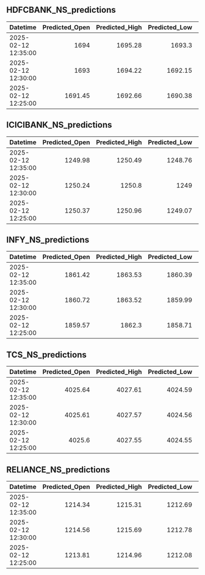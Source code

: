 ## HDFCBANK_NS_predictions
| Datetime            |   Predicted_Open |   Predicted_High |   Predicted_Low |   Predicted_Close |   Predicted_Volume |
|:--------------------|-----------------:|-----------------:|----------------:|------------------:|-------------------:|
| 2025-02-12 12:35:00 |          1694    |          1695.28 |         1693.3  |           1694.15 |            86631.4 |
| 2025-02-12 12:30:00 |          1693    |          1694.22 |         1692.15 |           1693.08 |            88222.2 |
| 2025-02-12 12:25:00 |          1691.45 |          1692.66 |         1690.38 |           1691.49 |            89871   |

## ICICIBANK_NS_predictions
| Datetime            |   Predicted_Open |   Predicted_High |   Predicted_Low |   Predicted_Close |   Predicted_Volume |
|:--------------------|-----------------:|-----------------:|----------------:|------------------:|-------------------:|
| 2025-02-12 12:35:00 |          1249.98 |          1250.49 |         1248.76 |           1249.93 |            75488.2 |
| 2025-02-12 12:30:00 |          1250.24 |          1250.8  |         1249    |           1250.23 |            79944.9 |
| 2025-02-12 12:25:00 |          1250.37 |          1250.96 |         1249.07 |           1250.33 |            88619.8 |

## INFY_NS_predictions
| Datetime            |   Predicted_Open |   Predicted_High |   Predicted_Low |   Predicted_Close |   Predicted_Volume |
|:--------------------|-----------------:|-----------------:|----------------:|------------------:|-------------------:|
| 2025-02-12 12:35:00 |          1861.42 |          1863.53 |         1860.39 |           1861.89 |            41055.6 |
| 2025-02-12 12:30:00 |          1860.72 |          1863.52 |         1859.99 |           1861.39 |            39930.3 |
| 2025-02-12 12:25:00 |          1859.57 |          1862.3  |         1858.71 |           1860.03 |            42067.5 |

## TCS_NS_predictions
| Datetime            |   Predicted_Open |   Predicted_High |   Predicted_Low |   Predicted_Close |   Predicted_Volume |
|:--------------------|-----------------:|-----------------:|----------------:|------------------:|-------------------:|
| 2025-02-12 12:35:00 |          4025.64 |          4027.61 |         4024.59 |           4028.87 |            29209.5 |
| 2025-02-12 12:30:00 |          4025.61 |          4027.57 |         4024.56 |           4028.86 |            29253.2 |
| 2025-02-12 12:25:00 |          4025.6  |          4027.55 |         4024.55 |           4028.85 |            29235.5 |

## RELIANCE_NS_predictions
| Datetime            |   Predicted_Open |   Predicted_High |   Predicted_Low |   Predicted_Close |   Predicted_Volume |
|:--------------------|-----------------:|-----------------:|----------------:|------------------:|-------------------:|
| 2025-02-12 12:35:00 |          1214.34 |          1215.31 |         1212.69 |           1214.28 |             144357 |
| 2025-02-12 12:30:00 |          1214.56 |          1215.69 |         1212.78 |           1214.44 |             157558 |
| 2025-02-12 12:25:00 |          1213.81 |          1214.96 |         1212.08 |           1214.03 |             158968 |

